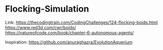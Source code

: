 # Flocking-Simulation

Link:
https://thecodingtrain.com/CodingChallenges/124-flocking-boids.html
https://www.red3d.com/cwr/boids/
https://natureofcode.com/book/chapter-6-autonomous-agents/

Inspiration:
https://github.com/anuraghazra/EvolutionAquerium
